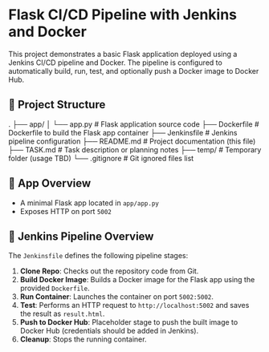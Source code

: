 # Flask CI/CD Pipeline with Jenkins and Docker

This project demonstrates a basic Flask application deployed using a Jenkins CI/CD pipeline and Docker. The pipeline is configured to automatically build, run, test, and optionally push a Docker image to Docker Hub.

## 📁 Project Structure
.
├── app/
│ └── app.py # Flask application source code
├── Dockerfile # Dockerfile to build the Flask app container
├── Jenkinsfile # Jenkins pipeline configuration
├── README.md # Project documentation (this file)
├── TASK.md # Task description or planning notes
├── temp/ # Temporary folder (usage TBD)
└── .gitignore # Git ignored files list


## 🧪 App Overview

- A minimal Flask app located in `app/app.py`
- Exposes HTTP on port `5002`

## 🚀 Jenkins Pipeline Overview

The `Jenkinsfile` defines the following pipeline stages:

1. **Clone Repo**: Checks out the repository code from Git.
2. **Build Docker Image**: Builds a Docker image for the Flask app using the provided `Dockerfile`.
3. **Run Container**: Launches the container on port `5002:5002`.
4. **Test**: Performs an HTTP request to `http://localhost:5002` and saves the result as `result.html`.
5. **Push to Docker Hub**: Placeholder stage to push the built image to Docker Hub (credentials should be added in Jenkins).
6. **Cleanup**: Stops the running container.
